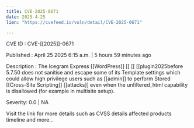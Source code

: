 ```yaml
---
title: CVE-2025-0671
date: 2025-4-25
lien: "https://cvefeed.io/vuln/detail/CVE-2025-0671"

---
```


CVE ID : CVE-[[2025]]-0671

Published :  April 25
2025
6:15 a.m. | 5 hours
59 minutes ago

Description : The Icegram Express   [[WordPress]]  [[ [[ [[plugin2025before 5.7.50 does not sanitise and escape some of its Template settings
which could allow high privilege users such as  [[admin]] to perform Stored  [[Cross-Site Scripting]]  [[attacks]] even when the unfiltered_html capability is disallowed (for example in multisite setup).

Severity: 0.0 | NA

Visit the link for more details
such as CVSS details
affected products
timeline
and more...
